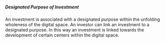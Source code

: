##### Designated Purpose of Investment

An investment is associated with a designated purpose within the unfolding wholeness of the digital space. An investor can link an investment to a designated purpose. In this way an investment is linked towards the development of certain centers within the digital space.